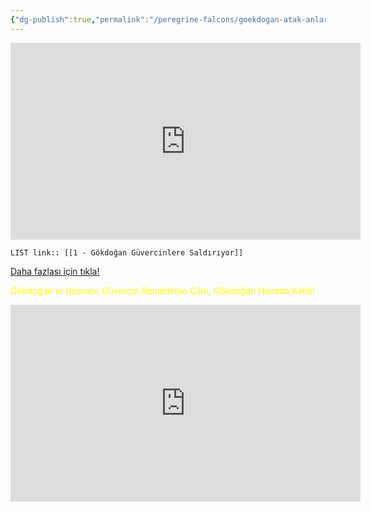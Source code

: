 ```yaml
---
{"dg-publish":true,"permalink":"/peregrine-falcons/goekdogan-atak-anlari/1-goekdogan-guevercinlere-saldiriyor/","updated":"2024-09-21T16:42:51.818+03:00"}
---
```


<iframe width="560" height="315" src="https://www.youtube.com/embed/OFvSOXEBtaw?si=Y9sbQhVqLbt82Lh9" title="YouTube video player" frameborder="0" allow="accelerometer; autoplay; clipboard-write; encrypted-media; gyroscope; picture-in-picture; web-share" referrerpolicy="strict-origin-when-cross-origin" allowfullscreen></iframe>

`LIST link:: [[1 - Gökdoğan Güvercinlere Saldırıyor]] `

[Daha fazlası için tıkla!](https://www.youtube.com/@falconperegrineandpigeon354)

<font color="#ffff00">Gökdoğan'ın Hüsranı: Güvercin Ronaldinho Çıktı, Gökdoğan Havada Kaldı!</font>

<iframe width="560" height="315" src="https://www.youtube.com/embed/YkmDKswh1PA?si=VHdmO3sAQPNql3d5" title="YouTube video player" frameborder="0" allow="accelerometer; autoplay; clipboard-write; encrypted-media; gyroscope; picture-in-picture; web-share" referrerpolicy="strict-origin-when-cross-origin" allowfullscreen></iframe>

